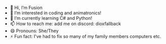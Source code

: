 - 👋 Hi, I’m Fusion
- 👀 I’m interested in coding and animatronics!
- 🌱 I’m currently learning C# and Python!
- 📫 How to reach me: add me on discord: dioxfallback
- 😄 Pronouns: She/They
- ⚡ Fun fact: I've had to fix so many of my family members computers etc.
